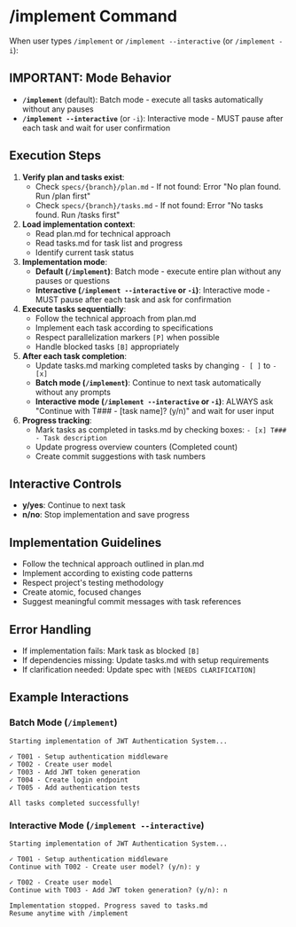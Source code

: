 # /implement Command

When user types `/implement` or `/implement --interactive` (or `/implement -i`):

## IMPORTANT: Mode Behavior
- **`/implement`** (default): Batch mode - execute all tasks automatically without any pauses
- **`/implement --interactive`** (or `-i`): Interactive mode - MUST pause after each task and wait for user confirmation

## Execution Steps

1. **Verify plan and tasks exist**:
   - Check `specs/{branch}/plan.md` - If not found: Error "No plan found. Run /plan first"
   - Check `specs/{branch}/tasks.md` - If not found: Error "No tasks found. Run /tasks first"
2. **Load implementation context**:
   - Read plan.md for technical approach
   - Read tasks.md for task list and progress
   - Identify current task status
3. **Implementation mode**:
   - **Default (`/implement`)**: Batch mode - execute entire plan without any pauses or questions
   - **Interactive (`/implement --interactive` or `-i`)**: Interactive mode - MUST pause after each task and ask for confirmation
4. **Execute tasks sequentially**:
   - Follow the technical approach from plan.md
   - Implement each task according to specifications
   - Respect parallelization markers `[P]` when possible
   - Handle blocked tasks `[B]` appropriately
5. **After each task completion**:
   - Update tasks.md marking completed tasks by changing `- [ ]` to `- [x]`
   - **Batch mode (`/implement`)**: Continue to next task automatically without any prompts
   - **Interactive mode (`/implement --interactive` or `-i`)**: ALWAYS ask "Continue with T### - [task name]? (y/n)" and wait for user input
6. **Progress tracking**:
   - Mark tasks as completed in tasks.md by checking boxes: `- [x] T### - Task description`
   - Update progress overview counters (Completed count)
   - Create commit suggestions with task numbers

## Interactive Controls
- **y/yes**: Continue to next task
- **n/no**: Stop implementation and save progress

## Implementation Guidelines
- Follow the technical approach outlined in plan.md
- Implement according to existing code patterns
- Respect project's testing methodology
- Create atomic, focused changes
- Suggest meaningful commit messages with task references

## Error Handling
- If implementation fails: Mark task as blocked `[B]`
- If dependencies missing: Update tasks.md with setup requirements
- If clarification needed: Update spec with `[NEEDS CLARIFICATION]`

## Example Interactions

### Batch Mode (`/implement`)
```
Starting implementation of JWT Authentication System...

✓ T001 - Setup authentication middleware
✓ T002 - Create user model
✓ T003 - Add JWT token generation
✓ T004 - Create login endpoint
✓ T005 - Add authentication tests

All tasks completed successfully!
```

### Interactive Mode (`/implement --interactive`)
```
Starting implementation of JWT Authentication System...

✓ T001 - Setup authentication middleware
Continue with T002 - Create user model? (y/n): y

✓ T002 - Create user model
Continue with T003 - Add JWT token generation? (y/n): n

Implementation stopped. Progress saved to tasks.md
Resume anytime with /implement
```
